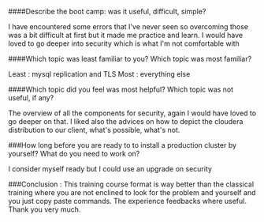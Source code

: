 ####Describe the boot camp: was it useful, difficult, simple?

I have encountered some errors that I've never seen so overcoming those was a bit difficult at first but it made me practice and learn. I would have loved to go deeper into security which is
what I'm not comfortable with

####Which topic was least familiar to you? Which topic was most familiar?

Least : mysql replication and TLS
Most : everything else

####Which topic did you feel was most helpful? Which topic was not useful, if any?

The overview of all the components for security, again I would have loved to go deeper on that. I liked also the advices on how to depict the cloudera distribution to our client, what's possible, what's not. 

###How long before you are ready to to install a production cluster by yourself? What do you need to work on?

I consider myself ready but I could use an upgrade on security

###Conclusion :
This training course format is way better than the classical training where you are not enclined to look for the problem and yourself and you just copy paste commands. The experience feedbacks where useful.
Thank you very much. 